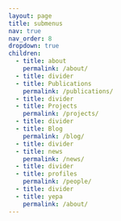 ```yaml
---
layout: page
title: submenus
nav: true
nav_order: 8
dropdown: true
children:
  - title: about
    permalink: /about/
  - title: divider
  - title: Publications
    permalink: /publications/
  - title: divider
  - title: Projects
    permalink: /projects/
  - title: divider
  - title: Blog
    permalink: /blog/
  - title: divider
  - title: news
    permalink: /news/
  - title: divider
  - title: profiles
    permalink: /people/
  - title: divider
  - title: yepa
    permalink: /about/
---
```

